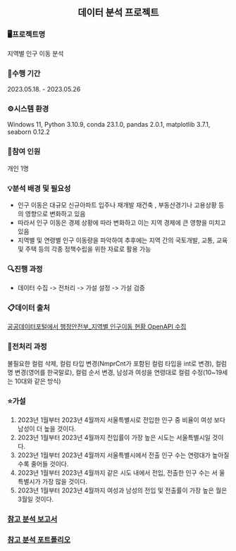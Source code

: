 <div align="center">
  
## 데이터 분석 프로젝트
</div>

### 🖥️프로젝트명
지역별 인구 이동 분석

### 📅수행 기간
2023.05.18. - 2023.05.26

### ⚙️시스템 환경
Windows 11, Python 3.10.9, conda 23.1.0, pandas 2.0.1, matplotlib 3.7.1, seaborn 0.12.2

### 🧑참여 인원 
개인 1명

### 💡분석 배경 및 필요성
- 인구 이동은 대규모 신규아파트 입주나 재개발 재건축 , 부동산경기나 고용상황 등의
영향으로 변화하고 있음  
- 따라서 인구 이동은 경제 상황에 따라 변화하고 이는 지역 경제에 큰 영향을 미치고 있음  
- 지역별 및 연령별 인구 이동량을 파악하여 추후에는 지역 간의 국토개발, 교통, 교육
및 주택 등의 각종 정책수립을 위한 자료로 활용 가능  

### 🔍진행 과정
- 데이터 수집 -> 전처리 -> 가설 설정 -> 가설 검증

### 📋데이터 출처
[공공데이터포털에서 행정안전부_지역별 인구이동 현황 OpenAPI 수집](https://www.data.go.kr/tcs/dss/selectApiDataDetailView.do?publicDataPk=15108093)

### 📌전처리 과정
불필요한 컬럼 삭제, 컬럼 타입 변경(NmprCnt가 포함된 컬럼 타입을 int로 변경), 컬럼명 변경(영어를 한국말로), 컬럼 순서 변경, 남성과 여성을 연령대로 컬럼 수정(10~19세는 10대와 같은 방식)

### ⭐가설 
1. 2023년 1월부터 2023년 4월까지 서울특별시로 전입한 인구 중 비율이 여성
보다 남성이 더 높을 것이다.
2. 2023년 1월부터 2023년 4월까지 전입률이 가장 높은 시도는 서울특별시일
것이다.
3. 2023년 1월부터 2023년 4월까지 서울특별시에서 전출 인구 수는 연령대가
높아질수록 줄어들 것이다.
4. 2023년 1월부터 2023년 4월까지 같은 시도 내에서 전입, 전출한 인구 수는 서
울특별시가 가장 많을 것이다.
5. 2023년 1월부터 2023년 4월까지 여성과 남성의 전입 및 전출률이 가장 높은
월은 3월일 것이다.

### [참고 분석 보고서](https://github.com/mj0718/python-project/blob/main/%EB%8D%B0%EC%9D%B4%ED%84%B0%20%EC%88%98%EC%A7%91%20%EA%B3%84%ED%9A%8D%20%EB%B0%8F%20%EB%B3%B4%EA%B3%A0%EC%84%9C.pdf)

### [참고 분석 포트폴리오](https://github.com/mj0718/python-project/blob/main/%EB%8D%B0%EC%9D%B4%ED%84%B0%EB%B6%84%EC%84%9D_%ED%8F%AC%ED%8A%B8%ED%8F%B4%EB%A6%AC%EC%98%A4.pdf)
